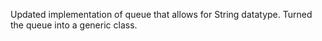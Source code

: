 Updated implementation of queue that allows for String datatype. Turned the queue into a generic class.
